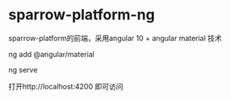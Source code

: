 # sparrow-platform-ng

sparrow-platform的前端，采用angular 10 + angular material 技术

ng add @angular/material

ng serve

打开http://localhost:4200 即可访问
